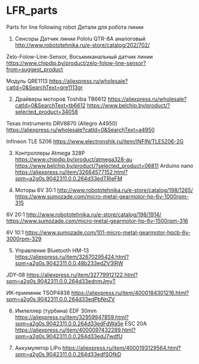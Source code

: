 # LFR_parts
Parts for line following robot
Детали для робота линии

1.	Сенсоры
Датчик линии Pololu QTR-8A аналоговый
http://www.robototehnika.ru/e-store/catalog/202/702/

Zelo-Folow-Line-Sensor, Восьмиканальный датчик линии
https://www.chipdip.by/product/zelo-folow-line-sensor?from=suggest_product

Модуль QRE1113
https://aliexpress.ru/wholesale?catId=0&SearchText=qre1113gr

2.	Драйверы моторов
Toshiba TB6612
https://aliexpress.ru/wholesale?catId=0&SearchText=tb6612
https://www.belchip.by/product/?selected_product=34058

Texas Instruments DRV8870 (Allegro A4950)
https://aliexpress.ru/wholesale?catId=0&SearchText=a4950

Infineon TLE 5206
https://www.electronshik.ru/item/INFIN/TLE5206-2G


3.	Контроллеры
Atmega 328P
https://www.chipdip.by/product/atmega328-au
https://www.belchip.by/product/?selected_product=06811
Arduino nano https://aliexpress.ru/item/32664577152.html?spm=a2g0s.9042311.0.0.264d33edTRleFM

4.	Моторы
6V 30:1 http://www.robototehnika.ru/e-store/catalog/198/1265/
https://www.sumozade.com/micro-metal-gearmotor-hp-6v-1000rpm-315

6V 20:1 http://www.robototehnika.ru/e-store/catalog/198/1914/
https://www.sumozade.com/micro-metal-gearmotor-hp-6v-1500rpm-316

6V 10:1 https://www.sumozade.com/101-micro-metal-gearmotor-hpcb-6v-3000rpm-329

5.	Управление
Bluetooth
HM-13 https://aliexpress.ru/item/32670295424.html?spm=a2g0s.9042311.0.0.48b233edZV3lRW

JDY-08 https://aliexpress.ru/item/32779912122.html?spm=a2g0s.9042311.0.0.264d33ednmJmyT

ИК-приемник
TSOP4838 https://aliexpress.ru/item/4000184301216.html?spm=a2g0s.9042311.0.0.264d33edPbNnZV


6.	Импеллер (турбина)
EDF 30mm https://aliexpress.ru/item/32959947859.html?spm=a2g0s.9042311.0.0.264d33edFdWa5e
ESC 20A https://aliexpress.ru/item/4000097432289.html?spm=a2g0s.9042311.0.0.264d33edJ7wdfU

7.	Аккумулятор LiPo
https://aliexpress.ru/item/4000193129564.html?spm=a2g0s.9042311.0.0.264d33edfSOfkD


